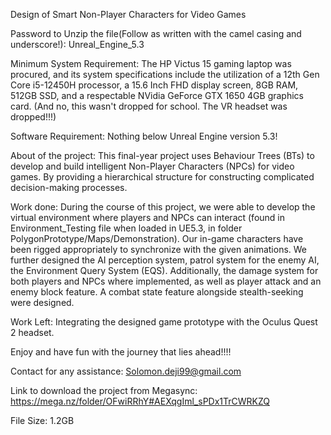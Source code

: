 Design of Smart Non-Player Characters for Video Games

Password to Unzip the file(Follow as written with the camel casing and underscore!): Unreal_Engine_5.3

Minimum System Requirement: The HP Victus 15 gaming laptop was procured, and its system specifications include the utilization of a 12th Gen Core i5-12450H processor, a 15.6 Inch FHD display screen, 8GB RAM, 512GB SSD, and a respectable NVidia GeForce GTX 1650 4GB graphics card. (And no, this wasn't dropped for school. The VR headset was dropped!!!)

Software Requirement: Nothing below Unreal Engine version 5.3!

About of the project: This final-year project uses Behaviour Trees (BTs) to develop and build intelligent Non-Player Characters (NPCs) for video games. By providing a hierarchical structure for constructing complicated decision-making processes.

Work done: During the course of this project, we were able to develop the virtual environment where players and NPCs can interact (found in Environment_Testing file when loaded in UE5.3, in folder PolygonPrototype/Maps/Demonstration). Our in-game characters have been rigged appropriately to synchronize with the given animations. We further designed the AI perception system, patrol system for the enemy AI, the Environment Query System (EQS). Additionally, the damage system for both players and NPCs where implemented, as well as player attack and an enemy block feature. A combat state feature alongside stealth-seeking were designed.

Work Left: Integrating the designed game prototype with the Oculus Quest 2 headset.

Enjoy and have fun with the journey that lies ahead!!!!

Contact for any assistance: Solomon.deji99@gmail.com

Link to download the project from Megasync: https://mega.nz/folder/OFwiRRhY#AEXqgIml_sPDx1TrCWRKZQ

File Size: 1.2GB
